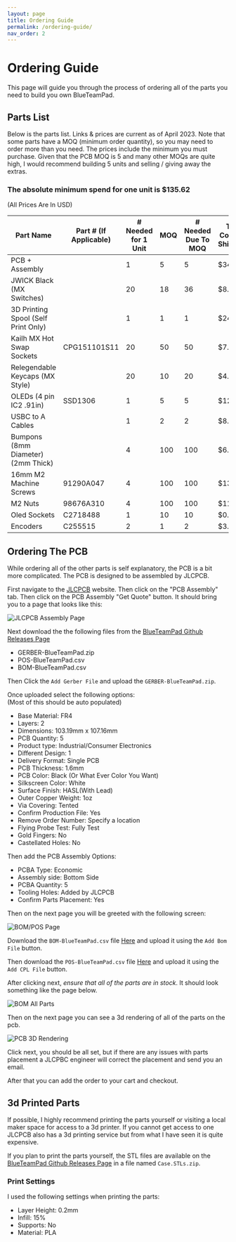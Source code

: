 ```yaml
---
layout: page
title: Ordering Guide
permalink: /ordering-guide/
nav_order: 2
---
```

# Ordering Guide

This page will guide you through the process of ordering all of the parts you need to build you own BlueTeamPad.

## Parts List

Below is the parts list. Links & prices are current as of April 2023. Note that some parts have a MOQ (minimum order quantity), so you may need to order more than you need. The prices include the minimum you must purchase. Given that the PCB MOQ is 5 and many other MOQs are quite high, I would recommend building 5 units and selling / giving away the extras.

### The absolute minimum spend for one unit is $135.62

(All Prices Are In USD)

| Part Name                           | Part # (If Applicable) | \# Needed for 1 Unit | MOQ | \# Needed Due To MOQ | Total Cost (No Shipping) | Link                                                                                                                                                                                                                                                                   |
| ----------------------------------- | ----------------------- | -------------------- | --- | -------------------- | ------------------------ | ---------------------------------------------------------------------------------------------------------------------------------------------------------------------------------------------------------------------------------------------------------------------- |
| PCB + Assembly                      |                         | 1                    | 5   | 5                    | $34.06                   | [JLCPCB](https://jlcpcb.com/)                                                                                                                                                                                                                             |
| JWICK Black (MX Switches)           |                         | 20                   | 18  | 36                   | $8.28                    | [Divinikey](https://divinikey.com/products/jwk-jwick-linear-switches)                                                                                                                                                   |
| 3D Printing Spool (Self Print Only) |                         | 1                    | 1   | 1                    | $24.99                   | [Amazon](https://www.amazon.com/HATCHBOX-3D-Filament-Dimensional-Accuracy/dp/B00J0ECR5I/)                                                                                                     |
| Kailh MX Hot Swap Sockets           | CPG151101S11            | 20                   | 50  | 50                   | $7.50                    | [AliExpress](https://www.aliexpress.us/item/2255800865526224.html) |
| Relegendable Keycaps (MX Style)     |                         | 20                   | 10  | 20                   | $4.08                    | [AliExpress](https://www.aliexpress.us/item/3256803271770916.html) |
| OLEDs (4 pin IC2 .91in)             | SSD1306                 | 1                    | 5   | 5                    | $12.88                   | [Amazon](https://www.amazon.com/gp/product/B08ZY4YBHL/)                                                                           |
| USBC to A Cables                    |                         | 1                    | 2   | 2                    | $8.99                    | [Amazon](https://www.amazon.com/gp/product/B07DC5PPFV/)                                                                           |
| Bumpons (8mm Diameter) (2mm Thick)  |                         | 4                    | 100 | 100                  | $6.98                    | [Amazon](https://www.amazon.com/gp/product/B07DN6W6VN/)                                                                           |
| 16mm M2 Machine Screws              | 91290A047               | 4                    | 100 | 100                  | $13.03                   | [MCMaster](https://www.mcmaster.com/catalog/129/3494/91290A047)                                                                                                                                                             |
| M2 Nuts                             | 98676A310               | 4                    | 100 | 100                  | $11.38                   | [MCMaster](https://www.mcmaster.com/catalog/129/3585/98676A310)                                                                                                                                                             |
| Oled Sockets                        | C2718488                | 1                    | 10  | 10                   | $0.43                    | [LCSC](https://www.lcsc.com/product-detail/Female-Headers_BOOMELE-Boom-Precision-Elec-C2718488_C2718488.html)                                                         |
| Encoders                            | C255515                 | 2                    | 1   | 2                    | $3.02                    | [LCSC](https://www.lcsc.com/product-detail/Rotary-Encoders_ALPSALPINE-EC11E18244A5_C255515.html)     


## Ordering The PCB

While ordering all of the other parts is self explanatory, the PCB is a bit more complicated. The PCB is designed to be assembled by JLCPCB.

First navigate to the [JLCPCB](https://jlcpcb.com/) website. Then click on the "PCB Assembly" tab. Then click on the PCB Assembly "Get Quote" button. It should bring you to a page that looks like this:

![JLCPCB Assembly Page](/blue-team-pad-docs/images/JLCPCB-Assembly-page.png)

Next download the the following files from the [BlueTeamPad Github Releases Page](https://github.com/fearherbs1/blue-team-pad/releases/tag/v1.1)

* GERBER-BlueTeamPad.zip
* POS-BlueTeamPad.csv
* BOM-BlueTeamPad.csv

Then Click the `Add Gerber File` and upload the `GERBER-BlueTeamPad.zip`.

Once uploaded select the following options:  
(Most of this should be auto populated)

* Base Material: FR4
* Layers: 2
* Dimensions: 103.19mm x 107.16mm
* PCB Quantity: 5
* Product type: Industrial/Consumer Electronics
* Different Design: 1
* Delivery Format: Single PCB
* PCB Thickness: 1.6mm
* PCB Color: Black (Or What Ever Color You Want)
* Silkscreen Color: White
* Surface Finish: HASL(With Lead)
* Outer Copper Weight: 1oz
* Via Covering: Tented
* Confirm Production File: Yes
* Remove Order Number: Specify a location
* Flying Probe Test: Fully Test
* Gold Fingers: No
* Castellated Holes: No

Then add the PCB Assembly Options:

* PCBA Type: Economic
* Assembly side: Bottom Side
* PCBA Quantity: 5
* Tooling Holes: Added by JLCPCB
* Confirm Parts Placement: Yes

Then on the next page you will be greeted with the following screen:

![BOM/POS Page](/blue-team-pad-docs/images/bom-pos-jlcpcb.png)

Download the `BOM-BlueTeamPad.csv` file [Here](https://github.com/fearherbs1/blue-team-pad/releases) and upload it using the `Add Bom File` button.

Then download the `POS-BlueTeamPad.csv` file [Here](https://github.com/fearherbs1/blue-team-pad/releases) and upload it using the `Add CPL File` button.

After clicking next, *ensure that all of the parts are in stock*. It should look something like the page below.

![BOM All Parts](blue-team-pad-docs/images/BOM-ALL-Parts.png)

Then on the next page you can see a 3d rendering of all of the parts on the pcb.

![PCB 3D Rendering](blue-team-pad-docs/images/pcb-3d-rendering.png)

Click next, you should be all set, but if there are any issues with parts placement a JLCPBC engineer will correct the placement and send you an email.

After that you can add the order to your cart and checkout.

## 3d Printed Parts

If possible, I highly recommend printing the parts yourself or visiting a local maker space for access to a 3d printer. If you cannot get access to one JLCPCB also has a 3d printing service but from what I have seen it is quite expensive.

If you plan to print the parts yourself, the STL files are available on the [BlueTeamPad Github Releases Page](https://github.com/fearherbs1/blue-team-pad/releases) in a file named `Case.STLs.zip`.

### Print Settings

I used the following settings when printing the parts:

* Layer Height: 0.2mm
* Infill: 15%
* Supports: No
* Material: PLA


